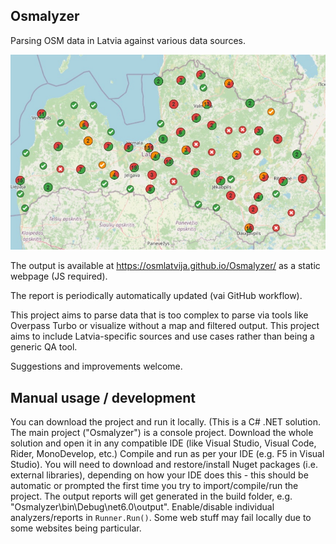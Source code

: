 ## Osmalyzer

Parsing OSM data in Latvia against various data sources.

[![Sample output](readme%20preview%20map.jpg)](https://osmlatvija.github.io/Osmalyzer/Swedbank%20Locations%20report.html)   

The output is available at https://osmlatvija.github.io/Osmalyzer/ as a static webpage (JS required).

The report is periodically automatically updated (vai GitHub workflow).

This project aims to parse data that is too complex to parse via tools like Overpass Turbo or visualize without a map and filtered output. This project aims to include Latvia-specific sources and use cases rather than being a generic QA tool.

Suggestions and improvements welcome.

## Manual usage / development

You can download the project and run it locally. (This is a C# .NET solution. The main project ("Osmalyzer") is a console project. Download the whole solution and open it in any compatible IDE (like Visual Studio, Visual Code, Rider, MonoDevelop, etc.) Compile and run as per your IDE (e.g. F5 in Visual Studio). You will need to download and restore/install Nuget packages (i.e. external libraries), depending on how your IDE does this - this should be automatic or prompted the first time you try to import/compile/run the project. The output reports will get generated in the build folder, e.g. "Osmalyzer\bin\Debug\net6.0\output\". Enable/disable individual analyzers/reports in `Runner.Run()`. Some web stuff may fail locally due to some websites being particular.
